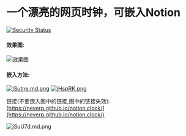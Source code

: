 # 一个漂亮的网页时钟，可嵌入Notion
[![Security Status](https://www.murphysec.com/platform3/v3/badge/1617935613806804992.svg?t=1)](https://www.murphysec.com/accept?code=dde68b19078f4ed0f86adf03d698fad0&type=1&from=2&t=2)
#### 效果图:

![效果图](https://files.catbox.moe/jz32wt.png)

#### 嵌入方法:

[![jSutne.md.png](https://s1.ax1x.com/2022/06/21/jSutne.md.png)](https://imgtu.com/i/jSutne)
[![jHspRK.png](https://s1.ax1x.com/2022/07/20/jHspRK.png)](https://imgtu.com/i/jHspRK)

链接(不要嵌入图中的链接,图中的链接失效):[https://neverp.github.io/notion.clock/](https://neverp.github.io/notion.clock/)

![jSuU7d.md.png](https://s1.ax1x.com/2022/06/21/jSuU7d.md.png)

